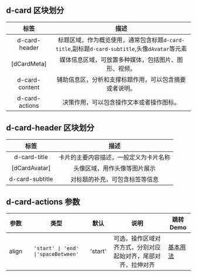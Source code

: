 ## d-card 区块划分

|      标签      |                                              描述                                              |
| :------------: | :--------------------------------------------------------------------------------------------: |
| d-card-header  | 标题区域，作为概览使用，通常包含标题`d-card-title`,副标题`d-card-subtitle`,头像`dAvatar`等元素 |
|  [dCardMeta]   |                      媒体信息区域，可放置多种媒体，包括图片、图形、视频。                      |
| d-card-content |                     辅助信息区，分析和支撑标题作用，可以包含摘要或者说明。                     |
| d-card-actions |                            决策作用，可以包含操作文本或者操作图标。                            |

## d-card-header 区块划分

|      标签       |                  描述                  |
| :-------------: | :------------------------------------: |
|  d-card-title   | 卡片的主要内容描述，一般定义为卡片名称 |
|  [dCardAvatar]  |      头像区域，用作头像等图片展示      |
| d-card-subtitle |     对标题的补充，可包含标签等信息     |

## d-card-actions 参数

| 参数  |   类型   | 默认  |      说明       | 跳转 Demo |
| :---: | :------: | :---: | :-------------: | --------- |
| align | `'start' \| 'end' \|'spaceBetween'` | 'start'   | 可选，操作区域对齐方式，分别对应起始对齐，尾部对齐，拉伸对齐 | [基本用法](demo#card-basic) |
